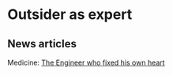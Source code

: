 # Outsider as expert

## News articles


Medicine: [The Engineer who fixed his own heart](https://mosaicscience.com/story/engineer-who-fixed-his-own-heart)

